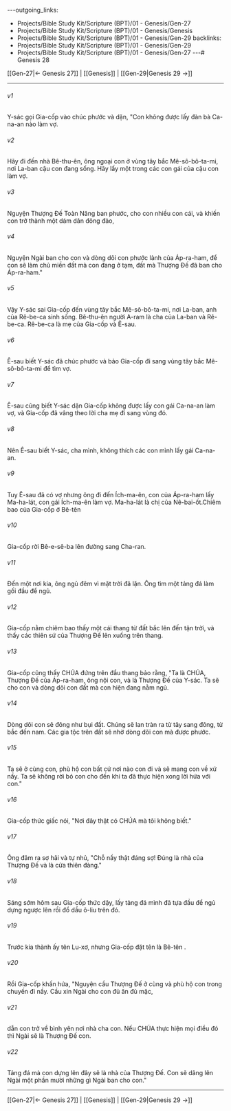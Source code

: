 ---outgoing_links:
  - Projects/Bible Study Kit/Scripture (BPT)/01 - Genesis/Gen-27
  - Projects/Bible Study Kit/Scripture (BPT)/01 - Genesis/Genesis
  - Projects/Bible Study Kit/Scripture (BPT)/01 - Genesis/Gen-29
backlinks:
  - Projects/Bible Study Kit/Scripture (BPT)/01 - Genesis/Gen-29
  - Projects/Bible Study Kit/Scripture (BPT)/01 - Genesis/Gen-27
---# Genesis 28

[[Gen-27|← Genesis 27]] | [[Genesis]] | [[Gen-29|Genesis 29 →]]
***



###### v1 
Y-sác gọi Gia-cốp vào chúc phước và dặn, "Con không được lấy đàn bà Ca-na-an nào làm vợ. 

###### v2 
Hãy đi đến nhà Bê-thu-ên, ông ngoại con ở vùng tây bắc Mê-sô-bô-ta-mi, nơi La-ban cậu con đang sống. Hãy lấy một trong các con gái của cậu con làm vợ. 

###### v3 
Nguyện Thượng Đế Toàn Năng ban phước, cho con nhiều con cái, và khiến con trở thành một dám dân đông đảo, 

###### v4 
Nguyện Ngài ban cho con và dòng dõi con phước lành của Áp-ra-ham, để con sẽ làm chủ miền đất mà con đang ở tạm, đất mà Thượng Đế đã ban cho Áp-ra-ham." 

###### v5 
Vậy Y-sác sai Gia-cốp đến vùng tây bắc Mê-sô-bô-ta-mi, nơi La-ban, anh của Rê-be-ca sinh sống. Bê-thu-ên người A-ram là cha của La-ban và Rê-be-ca. Rê-be-ca là mẹ của Gia-cốp và Ê-sau. 

###### v6 
Ê-sau biết Y-sác đã chúc phước và bảo Gia-cốp đi sang vùng tây bắc Mê-sô-bô-ta-mi để tìm vợ. 

###### v7 
Ê-sau cũng biết Y-sác dặn Gia-cốp không được lấy con gái Ca-na-an làm vợ, và Gia-cốp đã vâng theo lời cha mẹ đi sang vùng đó. 

###### v8 
Nên Ê-sau biết Y-sác, cha mình, không thích các con mình lấy gái Ca-na-an. 

###### v9 
Tuy Ê-sau đã có vợ nhưng ông đi đến Ích-ma-ên, con của Áp-ra-ham lấy Ma-ha-lát, con gái Ích-ma-ên làm vợ. Ma-ha-lát là chị của Nê-bai-ốt.Chiêm bao của Gia-cốp ở Bê-tên 

###### v10 
Gia-cốp rời Bê-e-sê-ba lên đường sang Cha-ran. 

###### v11 
Đến một nơi kia, ông ngủ đêm vì mặt trời đã lặn. Ông tìm một tảng đá làm gối đầu để ngủ. 

###### v12 
Gia-cốp nằm chiêm bao thấy một cái thang từ đất bắc lên đến tận trời, và thấy các thiên sứ của Thượng Đế lên xuống trên thang. 

###### v13 
Gia-cốp cũng thấy CHÚA đứng trên đầu thang bảo rằng, "Ta là CHÚA, Thượng Đế của Áp-ra-ham, ông nội con, và là Thượng Đế của Y-sác. Ta sẽ cho con và dòng dõi con đất mà con hiện đang nằm ngủ. 

###### v14 
Dòng dõi con sẽ đông như bụi đất. Chúng sẽ lan tràn ra từ tây sang đông, từ bắc đến nam. Các gia tộc trên đất sẽ nhờ dòng dõi con mà được phước. 

###### v15 
Ta sẽ ở cùng con, phù hộ con bất cứ nơi nào con đi và sẽ mang con về xứ nầy. Ta sẽ không rời bỏ con cho đến khi ta đã thực hiện xong lời hứa với con." 

###### v16 
Gia-cốp thức giấc nói, "Nơi đây thật có CHÚA mà tôi không biết." 

###### v17 
Ông đâm ra sợ hãi và tự nhủ, "Chỗ nầy thật đáng sợ! Đúng là nhà của Thượng Đế và là cửa thiên đàng." 

###### v18 
Sáng sớm hôm sau Gia-cốp thức dậy, lấy tảng đá mình đã tựa đầu để ngủ dựng ngược lên rồi đổ dầu ô-liu trên đó. 

###### v19 
Trước kia thành ấy tên Lu-xơ, nhưng Gia-cốp đặt tên là Bê-tên . 

###### v20 
Rồi Gia-cốp khấn hứa, "Nguyện cầu Thượng Đế ở cùng và phù hộ con trong chuyến đi nầy. Cầu xin Ngài cho con đủ ăn đủ mặc, 

###### v21 
dẫn con trở về bình yên nơi nhà cha con. Nếu CHÚA thực hiện mọi điều đó thì Ngài sẽ là Thượng Đế con. 

###### v22 
Tảng đá mà con dựng lên đây sẽ là nhà của Thượng Đế. Con sẽ dâng lên Ngài một phần mười những gì Ngài ban cho con."

***
[[Gen-27|← Genesis 27]] | [[Genesis]] | [[Gen-29|Genesis 29 →]]
